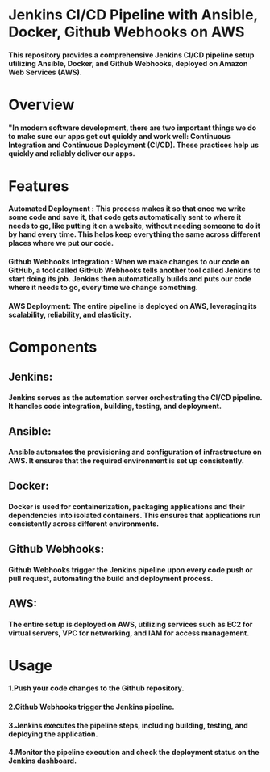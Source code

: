 <h1>Jenkins CI/CD Pipeline with Ansible, Docker, Github Webhooks on AWS</h1>

<h4>This repository provides a comprehensive Jenkins CI/CD pipeline setup utilizing Ansible, Docker, and Github Webhooks, deployed on Amazon Web Services (AWS).</h4>

<h1>Overview</h1>

<h4>"In modern software development, there are two important things we do to make sure our apps get out quickly and work well: Continuous Integration and Continuous Deployment (CI/CD). These practices help us quickly and reliably deliver our apps. </h4>

<h1>Features</h1>

<h4>Automated Deployment  :   This process makes it so that once we write some code and save it, that code gets automatically sent to where it needs to go, like putting it on a website, without needing someone to do it by hand every time. This helps keep everything the same across different places where we put our code.

<h4>Github Webhooks Integration   :  When we make changes to our code on GitHub, a tool called GitHub Webhooks tells another tool called Jenkins to start doing its job. Jenkins then automatically builds and puts our code where it needs to go, every time we change something.</h4>

<h4>AWS Deployment: The entire pipeline is deployed on AWS, leveraging its scalability, reliability, and elasticity.</h4>


<h1>Components</h1>

<h2>Jenkins:</h2> 
<h4>Jenkins serves as the automation server orchestrating the CI/CD pipeline. It handles code integration, building, testing, and deployment.</h4>


<h2>Ansible:</h2>
<h4>Ansible automates the provisioning and configuration of infrastructure on AWS. It ensures that the required environment is set up consistently.</h4>


<h2>Docker:</h2> 
<h4>Docker is used for containerization, packaging applications and their dependencies into isolated containers. This ensures that applications run consistently across different environments.</h4>


<h2>Github Webhooks:</h2>
<h4>Github Webhooks trigger the Jenkins pipeline upon every code push or pull request, automating the build and deployment process.</h4>



<h2>AWS:</h2>
<h4>The entire setup is deployed on AWS, utilizing services such as EC2 for virtual servers, VPC for networking, and IAM for access management.</h4>


<h1>Usage</h1>

<h4>1.Push your code changes to the Github repository.</h4>
<h4>2.Github Webhooks trigger the Jenkins pipeline.</h4>
<h4>3.Jenkins executes the pipeline steps, including building, testing, and deploying the application.</h4>
<h4>4.Monitor the pipeline execution and check the deployment status on the Jenkins dashboard.
</h4>
